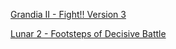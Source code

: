 [Grandia II - Fight!! Version 3](http://youtube.com/watch?v=LrKd_MXmcWI)

[Lunar 2 - Footsteps of Decisive Battle](http://youtube.com/watch?v=rBP-RlfvsTg)
